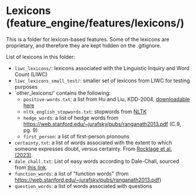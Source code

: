 # Lexicons (feature_engine/features/lexicons/)
This is a folder for lexicon-based features. Some of the lexicons are proprietary, and therefore they are kept hidden on the .gitignore. 

List of lexicons in this folder:
- `liwc_lexicons/`: lexicons associated with the Linguistic Inquiry and Word Count (LIWC)
- `liwc_lexicons_small_test/`: smaller set of lexicons from LIWC for testing purposes
- `other_lexicons/' contains the following:
	- `positive-words.txt`: a list from Hu and Liu, KDD-2004, [downloadable here](http://www.cs.uic.edu/~liub/FBS/opinion-lexicon-English.rar)
	- `nltk_english_stopwords.txt`: stopwords from [NLTK](https://gist.githubusercontent.com/sebleier/554280/raw/7e0e4a1ce04c2bb7bd41089c9821dbcf6d0c786c/NLTK's%2520list%2520of%2520english%2520stopwords)
	- `hedge_words`: a list of hedge words from https://web.stanford.edu/~jurafsky/pubs/ranganath2013.pdf (C.9, pg. 9)
	- `first_person`: a list of first-person pronouns
- `certainty.txt`: a list of words associated with the extent to which someone expresses doubt, versus certainty. From [Rocklage et al. (2023)](https://journals.sagepub.com/doi/pdf/10.1177/00222437221134802).
- `dale_chall.txt`: List of easy words according to Dale-Chall, sourced from [this link](https://countwordsworth.com/download/DaleChallEasyWordList.txt).
- `function_words`: a list of "function words" (from https://web.stanford.edu/~jurafsky/pubs/ranganath2013.pdf)
- `question_words`: a list of words associated with questions